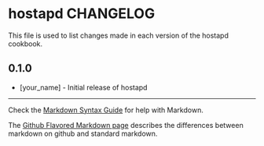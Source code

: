 hostapd CHANGELOG
=================

This file is used to list changes made in each version of the hostapd cookbook.

0.1.0
-----
- [your_name] - Initial release of hostapd

- - -
Check the [Markdown Syntax Guide](http://daringfireball.net/projects/markdown/syntax) for help with Markdown.

The [Github Flavored Markdown page](http://github.github.com/github-flavored-markdown/) describes the differences between markdown on github and standard markdown.
